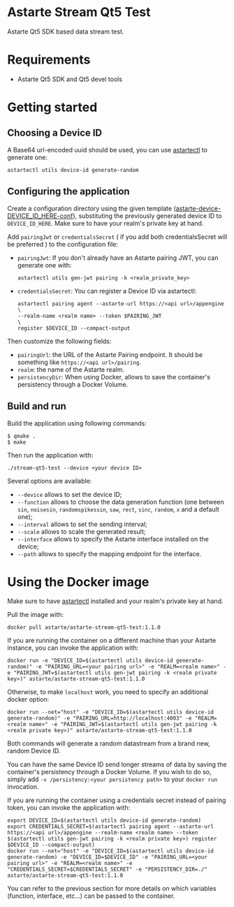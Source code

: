 Astarte Stream Qt5 Test
=======================

Astarte Qt5 SDK based data stream test.

Requirements
============

* Astarte Qt5 SDK and Qt5 devel tools

Getting started
===============

## Choosing a Device ID

A Base64 url-encoded uuid should be used, you can use [astartectl](https://github.com/astarte-platform/astartectl#installation) to generate one:

```
astartectl utils device-id generate-random
```

## Configuring the application

Create a configuration directory using the given template ([astarte-device-DEVICE_ID_HERE-conf](https://github.com/astarte-platform/stream-qt5-test/tree/release-1.0/astarte-device-DEVICE_ID_HERE-conf)), substituting the previously generated device ID to `DEVICE_ID_HERE`.
Make sure to have your realm's private key at hand. 

Add `pairingJwt` or  `credentialsSecret` ( if you add both credentialsSecret will be preferred ) to the configuration file:
- `pairingJwt`: If you don't already have an Astarte pairing JWT, you can generate one with:
  ```shell
  astartectl utils gen-jwt pairing -k <realm_private_key>
  ``` 
- `credentialsSecret`: You can register a Device ID via astartectl:
  ``` shell
  astartectl pairing agent --astarte-url https://<api url>/appengine \
  --realm-name <realm name> --token $PAIRING_JWT                     \
  register $DEVICE_ID --compact-output
  ```
Then customize the following fields:
- `pairingUrl`: the URL of the Astarte Pairing endpoint. It should be something like `https://<api url>/pairing`.
- `realm`: the name of the Astarte realm.
- `persistencyDir`: When using Docker, allows to save the container's persistency through a Docker Volume.


## Build and run

Build the application using following commands:
```
$ qmake .
$ make
```
Then run the application with:
```
./stream-qt5-test --device <your device ID>
```
Several options are available:

- `--device` allows to set the device ID;
- `--function` allows to choose the data generation function (one between `sin`, `noisesin`, `randomspikessin`, `saw`, `rect`, `sinc`, `random`, `x` and a default one);
- `--interval` allows to set the sending interval;
- `--scale` allows to scale the generated result;
- `--interface` allows to specify the Astarte interface installed on the device;
- `--path` allows to specify the mapping endpoint for the interface.


Using the Docker image
====

Make sure to have [astartectl](https://github.com/astarte-platform/astartectl#installation) installed and your realm's private key at hand.

Pull the image with:
``` shell
docker pull astarte/astarte-stream-qt5-test:1.1.0
```

If you are running the container on a different machine than your Astarte instance, you can invoke the application with:
``` shell
docker run -e "DEVICE_ID=$(astartectl utils device-id generate-random)" -e "PAIRING_URL=<your pairing url>" -e "REALM=<realm name>" -e "PAIRING_JWT=$(astartectl utils gen-jwt pairing -k <realm private key>)" astarte/astarte-stream-qt5-test:1.1.0
```

Otherwise, to make `localhost` work, you need to specify an additional docker option:
``` shell
docker run --net="host" -e "DEVICE_ID=$(astartectl utils device-id generate-random)" -e "PAIRING_URL=http://localhost:4003" -e "REALM=<realm name>" -e "PAIRING_JWT=$(astartectl utils gen-jwt pairing -k <realm private key>)" astarte/astarte-stream-qt5-test:1.1.0
```

Both commands will generate a random datastream from a brand new, random Device ID.

You can have the same Device ID send longer streams of data by saving the container's persistency through a Docker Volume. If you wish to do so, simply add `-v /persistency:<your persistency path>` to your `docker run` invocation.

If you are running the container using a credentials secret instead of pairing token, you can invoke the application with:
``` shell
export DEVICE_ID=$(astartectl utils device-id generate-random)
export CREDENTIALS_SECRET=$(astartectl pairing agent --astarte-url https://<api url>/appengine --realm-name <realm name> --token $(astartectl utils gen-jwt pairing -k <realm private key>) register $DEVICE_ID --compact-output)
docker run --net="host" -e "DEVICE_ID=$(astartectl utils device-id generate-random) -e "DEVICE_ID=$DEVICE_ID" -e "PAIRING_URL=<your pairing url>" -e "REALM=<realm name>" -e "CREDENTIALS_SECRET=$CREDENTIALS_SECRET" -e "PERSISTENCY_DIR=./" astarte/astarte-stream-qt5-test:1.1.0
```

You can refer to the previous section for more details on which variables (function, interface, etc...) can be passed to the container.
